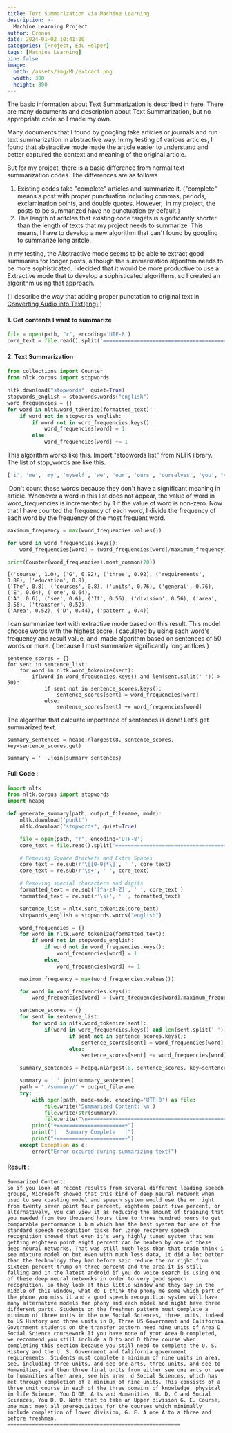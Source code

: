 ```yaml
---
title: Text Summarization via Machine Learning
description: >-
  Machine Learning Project
author: Cronus
date: 2024-01-02 10:41:00 
categories: [Project, Edu Helper]
tags: [Machine Learning]
pin: false
image:
  path: /assets/img/ML/extract.png
  width: 300
  height: 300
---
```


The basic information about Text Summarization is described in [here](https://cronuse.tistory.com/238). There are many documents and description about Text Summarization, but no appropriate code so I made my own.

Many documents that I found by googling take articles or journals and run text summarization in abstractive way. In my testing of various articles, I found that abstractive mode made the article easier to understand and better captured the context and meaning of the original article.

But for my project, there is a basic difference from normal text summarization codes. The differences are as follows

1.  Existing codes take "complete" articles and summarize it. ("complete" means a post with proper punctuation including commas, periods, exclamination points, and double quotes. However,  in my project, the posts to be summarized have no punctuation by default.)
2.  The length of aritcles that existing code targets is significantly shorter than the length of texts that my project needs to summarize. This means, I have to develop a new algorithm that can't found by googling to summarize long aritcle.

In my testing, the Abstractive mode seems to be able to extract good summaries for longer posts, although the summarization algorithm needs to be more sophisticated. I decided that it would be more productive to use a Extractive mode that to develop a sophisticated algorithms, so I created an algorithm using that approach.

( I describe the way that adding proper punctation to original text in [Converting Audio into Text(eng)](https://cronuse.tistory.com/246) )

#### **1\. Get contents I want to summarize**

```python
file = open(path, "r", encoding='UTF-8')
core_text = file.read().split('===========================================================================')[-1]
```

#### **2\. Text Summarization**

```python
from collections import Counter
from nltk.corpus import stopwords

nltk.download("stopwords", quiet=True)
stopwords_english = stopwords.words("english")
word_frequencies = {}
for word in nltk.word_tokenize(formatted_text):
    if word not in stopwords_english:
        if word not in word_frequencies.keys():
            word_frequencies[word] = 1
        else:
            word_frequencies[word] += 1
```

This algorithm works like this. Import "stopwords list" from NLTK library. The list of stop\_words are like this.

```python
['i', 'me', 'my', 'myself', 'we', 'our', 'ours', 'ourselves', 'you', "you're"]
```

 Don't count these words because they don't have a significant meaning in article. Whenever a word in this list does not appear, the value of word in word\_frequencies is incremented by 1 if the value of word is non-zero. Now that I have counted the frequency of each word, I divide the frequency of each word by the frequency of the most frequent word.

```python
maximum_frequency = max(word_frequencies.values())

for word in word_frequencies.keys():
    word_frequencies[word] = (word_frequencies[word]/maximum_frequency)

print(Counter(word_frequencies).most_common(20))
```

```
[('course', 1.0), ('G', 0.92), ('three', 0.92), ('requirements', 0.88), ('education', 0.8), 
('The', 0.8), ('courses', 0.8), ('units', 0.76), ('general', 0.76), ('E', 0.64), ('one', 0.64),
('A', 0.6), ('see', 0.6), ('If', 0.56), ('division', 0.56), ('area', 0.56), ('transfer', 0.52),
('Area', 0.52), ('D', 0.44), ('pattern', 0.4)]
```

I can summarize text with extractive mode based on this result. This model choose words with the highest score. I caculated by using each word's frequency and result value, and  made algorithm based on sentences of 50 words or more. ( because I must summarize significantly long aritlces )

```
sentence_scores = {}
for sent in sentence_list:
    for word in nltk.word_tokenize(sent):
        if(word in word_frequencies.keys() and len(sent.split(' ')) > 50):
            if sent not in sentence_scores.keys():
                sentence_scores[sent] = word_frequencies[word]
            else:
                sentence_scores[sent] += word_frequencies[word]
```

The algorithm that calcuate importance of sentences is done! Let's get summarized text.

```
summary_sentences = heapq.nlargest(8, sentence_scores, key=sentence_scores.get)

summary = ' '.join(summary_sentences)
```

#### **Full Code :**

```python
import nltk
from nltk.corpus import stopwords
import heapq

def generate_summary(path, output_filename, mode):
    nltk.download('punkt')
    nltk.download("stopwords", quiet=True)

    file = open(path, "r", encoding='UTF-8')
    core_text = file.read().split('===========================================================================')[-1]

    # Removing Square Brackets and Extra Spaces
    core_text = re.sub(r'\[[0-9]*\]', ' ', core_text)
    core_text = re.sub(r'\s+', ' ', core_text)

    # Removing special characters and digits
    formatted_text = re.sub('[^a-zA-Z]', ' ', core_text )
    formatted_text = re.sub(r'\s+', ' ', formatted_text)

    sentence_list = nltk.sent_tokenize(core_text)
    stopwords_english = stopwords.words("english")

    word_frequencies = {}
    for word in nltk.word_tokenize(formatted_text):
        if word not in stopwords_english:
            if word not in word_frequencies.keys():
                word_frequencies[word] = 1
            else:
                word_frequencies[word] += 1

    maximum_frequency = max(word_frequencies.values())

    for word in word_frequencies.keys():
        word_frequencies[word] = (word_frequencies[word]/maximum_frequency)

    sentence_scores = {}
    for sent in sentence_list:
        for word in nltk.word_tokenize(sent):
            if(word in word_frequencies.keys() and len(sent.split(' ')) > 50):
                    if sent not in sentence_scores.keys():
                        sentence_scores[sent] = word_frequencies[word]
                    else:
                        sentence_scores[sent] += word_frequencies[word]

    summary_sentences = heapq.nlargest(8, sentence_scores, key=sentence_scores.get)

    summary = ' '.join(summary_sentences)
    path = "./summary/" + output_filename
    try:
        with open(path, mode=mode, encoding='UTF-8') as file:
            file.write('Summarized Content: \n')
            file.write(str(summary))
            file.write("\n========================================================\n")
        print("+======================+")
        print("|   Summary Complete   |")
        print("+======================+")
    except Exception as e:
        error("Error occured during summarizing text!")
```

#### **Result :**

```
Summarized Content: 
So if you look at recent results from several different leading speech groups, Microsoft showed that this kind of deep neural network when used to see coasting model and speech system would use the or right from twenty seven point four percent, eighteen point five percent, or alternatively, you can view it as reducing the amount of training that you needed from two thousand hours time to three hundred hours to get comparable performance i b m which has the best system for one of the standard speech recognition tasks for large recovery speech recognition showed that even it's very highly tuned system that was getting eighteen point eight percent can be beaten by one of these deep neural networks. That was still much less than that train think i see mixture model on but even with much less data, it did a lot better than the technology they had before said reduce the or right from sixteen percent trump on three percent and the area it is still falling and in the latest android if you do voice search is using one of these deep neural networks in order to very good speech recognition. So they look at this little window and they say in the middle of this window, what do I think the phony me some which part of the phone you miss it and a good speech recognition system will have many alternative models for phony and each model and might have three different parts. Students on the freshmen pattern must complete a minimum of three units in the one Social Sciences, three units, indeed to US History and three units in D, Three US Government and California Government students on the transfer pattern need nine units of Area D Social Science coursework If you have none of your Area D completed, we recommend you still include a D to and D three course when completing this section because you still need to complete the U. S. History and the U. S. Government and California government requirements. Students must complete a minimum of nine units in area, see, including three units, and see one arts, three units, and see to Humanities, and then three final units from either see one arts or see to humanities after area, see his area, d Social Sciences, which has met through completion of a minimum of nine units. This consists of a three unit course in each of the three domains of knowledge, physical in life Science, You D DB, Arts and Humanities, U. D. C and Social Sciences, You D. D. Note that to take an Upper division G. E. Course, one must meet all prerequisites for the courses which minimally include completion of lower division, G. E. A one A to a three and before freshmen.
========================================================
```